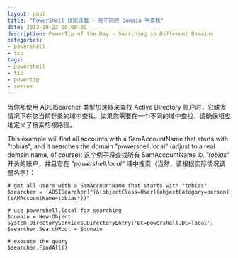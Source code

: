 ```yaml
---
layout: post
title: "PowerShell 技能连载 - 在不同的 Domain 中查找"
date: 2013-10-23 00:00:00
description: PowerTip of the Day - Searching in Different Domains
categories:
- powershell
- tip
tags:
- powershell
- tip
- powertip
- series
---
```

当你那使用 ADSISearcher 类型加速器来查找 Active Directory 账户时，它缺省情况下在您当前登录的域中查找。如果您需要在一个不同的域中查找，请确保相应地定义了搜索的根路径。

This example will find all accounts with a SamAccountName that starts with "tobias", and it searches the domain "powershell.local" (adjust to a real domain name, of course):
这个例子将查找所有 SamAccountName 以 *"tobias"* 开头的账户，并且它在 *"powershell.local"* 域中搜索（当然，请根据实际情况调整名字）：

	# get all users with a SamAccountName that starts with "tobias"
	$searcher = [ADSISearcher]"(&(objectClass=User)(objectCategory=person)(sAMAccountName=tobias*))"

	# use powershell.local for searching
	$domain = New-Object System.DirectoryServices.DirectoryEntry('DC=powershell,DC=local')
	$searcher.SearchRoot = $domain

	# execute the query
	$searcher.FindAll()

<!--本文国际来源：[Searching in Different Domains](http://community.idera.com/powershell/powertips/b/tips/posts/searching-in-different-domains)-->
